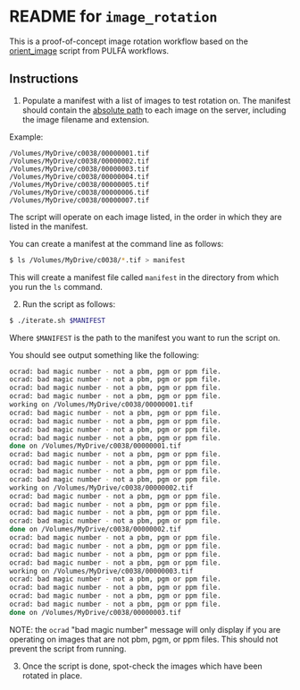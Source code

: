 # README for `image_rotation`

This is a proof-of-concept image rotation workflow based on the [orient_image](https://github.com/pulibrary/pulfa-sausage-factory/blob/master/bin/orient_image.sh) script from PULFA workflows.  

## Instructions

1. Populate a manifest with a list of images to test rotation on.  The manifest should contain the [absolute path](https://www.computerhope.com/jargon/a/absopath.htm) to each image on the server, including the image filename and extension.  

  Example:
  ```text
  /Volumes/MyDrive/c0038/00000001.tif
  /Volumes/MyDrive/c0038/00000002.tif
  /Volumes/MyDrive/c0038/00000003.tif
  /Volumes/MyDrive/c0038/00000004.tif
  /Volumes/MyDrive/c0038/00000005.tif
  /Volumes/MyDrive/c0038/00000006.tif
  /Volumes/MyDrive/c0038/00000007.tif
  ```
  The script will operate on each image listed, in the order in which they are listed in the manifest.

  You can create a manifest at the command line as follows:

  ```bash
  $ ls /Volumes/MyDrive/c0038/*.tif > manifest
  ```

  This will create a manifest file called `manifest` in the directory from which you run the `ls` command.

2. Run the script as follows:

  ```bash
  $ ./iterate.sh $MANIFEST
  ```

  Where `$MANIFEST` is the path to the manifest you want to run the script on.

  You should see output something like the following:

  ```bash
  ocrad: bad magic number - not a pbm, pgm or ppm file.
ocrad: bad magic number - not a pbm, pgm or ppm file.
ocrad: bad magic number - not a pbm, pgm or ppm file.
ocrad: bad magic number - not a pbm, pgm or ppm file.
working on /Volumes/MyDrive/c0038/00000001.tif
ocrad: bad magic number - not a pbm, pgm or ppm file.
ocrad: bad magic number - not a pbm, pgm or ppm file.
ocrad: bad magic number - not a pbm, pgm or ppm file.
ocrad: bad magic number - not a pbm, pgm or ppm file.
done on /Volumes/MyDrive/c0038/00000001.tif
ocrad: bad magic number - not a pbm, pgm or ppm file.
ocrad: bad magic number - not a pbm, pgm or ppm file.
ocrad: bad magic number - not a pbm, pgm or ppm file.
ocrad: bad magic number - not a pbm, pgm or ppm file.
working on /Volumes/MyDrive/c0038/00000002.tif
ocrad: bad magic number - not a pbm, pgm or ppm file.
ocrad: bad magic number - not a pbm, pgm or ppm file.
ocrad: bad magic number - not a pbm, pgm or ppm file.
ocrad: bad magic number - not a pbm, pgm or ppm file.
done on /Volumes/MyDrive/c0038/00000002.tif
ocrad: bad magic number - not a pbm, pgm or ppm file.
ocrad: bad magic number - not a pbm, pgm or ppm file.
ocrad: bad magic number - not a pbm, pgm or ppm file.
ocrad: bad magic number - not a pbm, pgm or ppm file.
working on /Volumes/MyDrive/c0038/00000003.tif
ocrad: bad magic number - not a pbm, pgm or ppm file.
ocrad: bad magic number - not a pbm, pgm or ppm file.
ocrad: bad magic number - not a pbm, pgm or ppm file.
ocrad: bad magic number - not a pbm, pgm or ppm file.
done on /Volumes/MyDrive/c0038/00000003.tif
  ```

  NOTE: the `ocrad` "bad magic number" message will only display if you are operating on images that are not pbm, pgm, or ppm files.  This should not prevent the script from running.

3. Once the script is done, spot-check the images which have been rotated in place.
